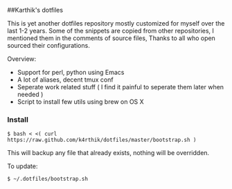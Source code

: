 
##Karthik's dotfiles

This is yet another dotfiles repository mostly customized for myself over the last 1-2 years. Some of the snippets are copied from other repositories, I  mentioned them in the comments of source files, Thanks to all who open sourced their configurations.

Overview:

* Support for perl, python using Emacs
* A lot of aliases, decent tmux conf
* Seperate work related stuff ( I find it painful to seperate them later when needed )
* Script to install few utils using brew on OS X
 
### Install

```
$ bash < <( curl https://raw.github.com/k4rthik/dotfiles/master/bootstrap.sh )

```
This will backup any file that already exists, nothing will be
overridden.

To update:
```
$ ~/.dotfiles/bootstrap.sh
```










